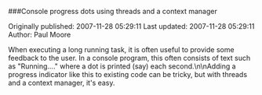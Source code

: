###Console progress dots using threads and a context manager

Originally published: 2007-11-28 05:29:11
Last updated: 2007-11-28 05:29:11
Author: Paul Moore

When executing a long running task, it is often useful to provide some feedback to the user. In a console program, this often consists of text such as "Running...." where a dot is printed (say) each second.\n\nAdding a progress indicator like this to existing code can be tricky, but with threads and a context manager, it's easy.
